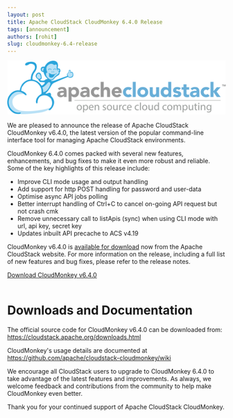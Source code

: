 ```yaml
---
layout: post
title: Apache CloudStack CloudMonkey 6.4.0 Release
tags: [announcement]
authors: [rohit]
slug: cloudmonkey-6.4-release
---
```


[![](/img/banner.svg "CloudMonkey Image")](/blog/cloudmonkey-6.4-release)

We are pleased to announce the release of Apache CloudStack CloudMonkey v6.4.0,
the latest version of the popular command-line interface tool for managing
Apache CloudStack environments.

<!-- truncate -->

CloudMonkey 6.4.0 comes packed with several new features, enhancements, and bug
fixes to make it even more robust and reliable. Some of the key highlights of
this release include:

- Improve CLI mode usage and output handling
- Add support for http POST handling for password and user-data
- Optimise async API jobs polling
- Better interrupt handling of Ctrl+C to cancel on-going API request but not crash cmk
- Remove unnecessary call to listApis (sync) when using CLI mode with url, api key, secret key
- Updates inbuilt API precache to ACS v4.19

CloudMonkey v6.4.0 is [available for download](https://cloudstack.apache.org/downloads.html)
now from the Apache CloudStack website. For more information on the release, including a full list
of new features and bug fixes, please refer to the release notes.

<a class="button button--primary" href="https://github.com/apache/cloudstack-cloudmonkey/releases/tag/6.4.0" target="_blank">Download CloudMonkey v6.4.0</a>
<br/>
<br/>

# Downloads and Documentation

The official source code for CloudMonkey v6.4.0 can be downloaded from:
https://cloudstack.apache.org/downloads.html

CloudMonkey's usage details are documented at
https://github.com/apache/cloudstack-cloudmonkey/wiki

We encourage all CloudStack users to upgrade to CloudMonkey 6.4.0 to take
advantage of the latest features and improvements. As always, we welcome
feedback and contributions from the community to help make CloudMonkey even
better.

Thank you for your continued support of Apache CloudStack CloudMonkey.
